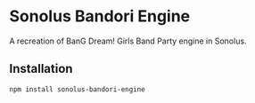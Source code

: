 # Sonolus Bandori Engine

A recreation of BanG Dream! Girls Band Party engine in Sonolus.

## Installation

```
npm install sonolus-bandori-engine
```
